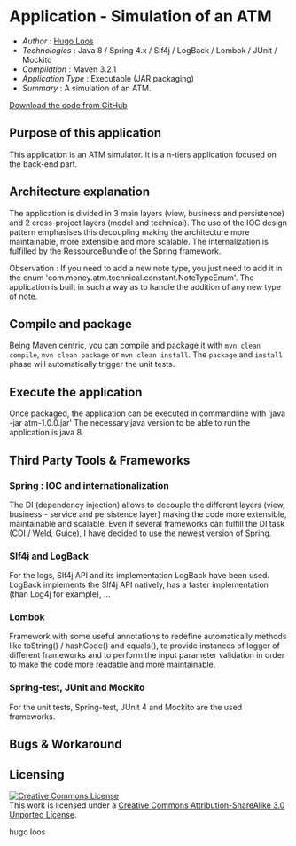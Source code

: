 # Application - Simulation of an ATM

* *Author* : [Hugo Loos](hloos@outlook.com)
* *Technologies* : Java 8 / Spring 4.x / Slf4j / LogBack / Lombok / JUnit / Mockito
* *Compilation* : Maven 3.2.1
* *Application Type* : Executable (JAR packaging)
* *Summary* : A simulation of an ATM.

[Download the code from GitHub](https://github.com/hloos/atm-backend-java8)

## Purpose of this application

This application is an ATM simulator. It is a n-tiers application focused on the back-end part.

## Architecture explanation

The application is divided in 3 main layers (view, business and persistence) and 2 cross-project layers (model and technical).
The use of the IOC design pattern emphasises this decoupling making the architecture more maintainable, more extensible 
and more scalable. The internalization is fulfilled by the RessourceBundle of the Spring framework.

Observation : If you need to add a new note type, you just need to add it in the enum 
'com.money.atm.technical.constant.NoteTypeEnum'. The application is built in such a way as to handle the 
addition of any new type of note.

## Compile and package

Being Maven centric, you can compile and package it with `mvn clean compile`, `mvn clean package` or 
`mvn clean install`. The `package` and `install` phase will automatically trigger the unit tests. 

## Execute the application

Once packaged, the application can be executed in commandline with 'java -jar atm-1.0.0.jar'
The necessary java version to be able to run the application is java 8.

## Third Party Tools & Frameworks

### Spring : IOC and internationalization

The DI (dependency injection) allows to decouple the different layers (view, business - service and persistence layer} 
making the code more extensible, maintainable and scalable. 
Even if several frameworks can fulfill the DI task (CDI / Weld, Guice), I have decided to use the newest version of Spring. 

### Slf4j and LogBack

For the logs, Slf4j API and its implementation LogBack have been used. 
LogBack implements the Slf4j API natively, has a faster implementation (than Log4j for example), ...

### Lombok

Framework with some useful annotations to redefine automatically methods like toString() / hashCode() and equals(),
to provide instances of logger of different frameworks and to perform the input parameter validation in order to make the code 
more readable and more maintainable.  

### Spring-test, JUnit and Mockito

For the unit tests, Spring-test, JUnit 4 and Mockito are the used frameworks.

## Bugs & Workaround


## Licensing

<a rel="license" href="http://creativecommons.org/licenses/by-sa/3.0/"><img alt="Creative Commons License" style="border-width:0" src="http://i.creativecommons.org/l/by-sa/3.0/88x31.png" /></a><br />This work is licensed under a <a rel="license" href="http://creativecommons.org/licenses/by-sa/3.0/">Creative Commons Attribution-ShareAlike 3.0 Unported License</a>.

<div class="footer">
    <span class="footerTitle"><span class="uc">h</span>ugo <span class="uc">l</span>oos</span>
</div>
